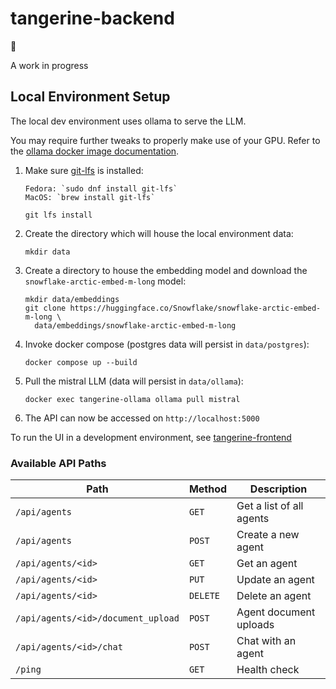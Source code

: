 # tangerine-backend

🍊

A work in progress

## Local Environment Setup

The local dev environment uses ollama to serve the LLM.

You may require further tweaks to properly make use of your GPU. Refer to the [ollama docker image documentation](https://hub.docker.com/r/ollama/ollama).

1. Make sure [git-lfs](https://git-lfs.com/) is installed:
    ```
    Fedora: `sudo dnf install git-lfs`
    MacOS: `brew install git-lfs`

    git lfs install
    ```
1. Create the directory which will house the local environment data:
    ```
    mkdir data
    ```
1. Create a directory to house the embedding model and download the `snowflake-arctic-embed-m-long` model:
    ```
    mkdir data/embeddings
    git clone https://huggingface.co/Snowflake/snowflake-arctic-embed-m-long \
      data/embeddings/snowflake-arctic-embed-m-long
    ```
1. Invoke docker compose (postgres data will persist in `data/postgres`):
    ```
    docker compose up --build
    ```
1. Pull the mistral LLM (data will persist in `data/ollama`):
    ```
    docker exec tangerine-ollama ollama pull mistral
    ```
1. The API can now be accessed on `http://localhost:5000`


To run the UI in a development environment, see [tangerine-frontend](https://github.com/coderbydesign/tangerine-frontend)


### Available API Paths
| Path                               | Method   | Description              |
| ---------------------------------- | -------- | ------------------------ |
| `/api/agents`                      | `GET`    | Get a list of all agents |
| `/api/agents`                      | `POST`   | Create a new agent       |
| `/api/agents/<id>`                 | `GET`    | Get an agent             |
| `/api/agents/<id>`                 | `PUT`    | Update an agent          |
| `/api/agents/<id>`                 | `DELETE` | Delete an agent          |
| `/api/agents/<id>/document_upload` | `POST`   | Agent document uploads   |
| `/api/agents/<id>/chat`            | `POST`   | Chat with an agent       |
| `/ping`                            | `GET`    | Health check             |
